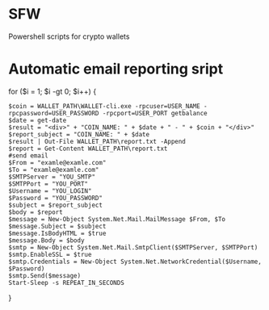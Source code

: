 # SFW
Powershell scripts for crypto wallets

# Automatic email reporting sript


for ($i = 1; $i -gt 0; $i++) {
	
	$coin = WALLET_PATH\WALLET-cli.exe -rpcuser=USER_NAME -rpcpassword=USER_PASSWORD -rpcport=USER_PORT getbalance
	$date = get-date
	$result = "<div>" + "COIN_NAME: " + $date + " - " + $coin + "</div>"
	$report_subject = "COIN_NAME: " + $date
	$result | Out-File WALLET_PATH\report.txt -Append
	$report = Get-Content WALLET_PATH\report.txt
	#send email
	$From = "examle@examle.com"
	$To = "examle@examle.com"
	$SMTPServer = "YOU_SMTP"
	$SMTPPort = "YOU_PORT"
	$Username = "YOU_LOGIN"
	$Password = "YOU_PASSWORD"
	$subject = $report_subject 
	$body = $report
	$message = New-Object System.Net.Mail.MailMessage $From, $To
	$message.Subject = $subject
	$message.IsBodyHTML = $true
	$message.Body = $body
	$smtp = New-Object System.Net.Mail.SmtpClient($SMTPServer, $SMTPPort)
	$smtp.EnableSSL = $true
	$smtp.Credentials = New-Object System.Net.NetworkCredential($Username, $Password)
	$smtp.Send($message)
	Start-Sleep -s REPEAT_IN_SECONDS
}
